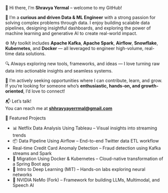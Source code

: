 👋 Hi there, I’m **Shravya Yermal** – welcome to my GitHub!

🎯 I’m a **curious and driven Data & ML Engineer** with a strong passion for solving complex problems through data. I enjoy building scalable data pipelines, designing insightful dashboards, and exploring the power of machine learning and generative AI to create real-world impact.

⚙️ My toolkit includes **Apache Kafka**, **Apache Spark**, **Airflow**, **Snowflake**, **Kubernetes**, and **Docker** — all leveraged to engineer high-volume, real-time data solutions.

🔍 Always exploring new tools, frameworks, and ideas — I love turning raw data into actionable insights and seamless systems.

💼 I’m actively seeking opportunities where I can contribute, learn, and grow. If you’re looking for someone who’s **enthusiastic, hands-on, and growth-oriented**, I’d love to connect!

📬 Let’s talk!  
You can reach me at **shhravyayerrmal@gmail.com**


📂 Featured Projects

- 📊 Netflix Data Analysis Using Tableau – Visual insights into streaming trends  
- 📦 Data Pipeline Using Airflow – End-to-end Twitter data ETL workflow  
- Real-time Credit Card Anomaly Detection – Fraud detection using Kafka streams and Spark  
- 🚢 Migration Using Docker & Kubernetes – Cloud-native transformation of a Spring Boot app  
- 🧠 Intro to Deep Learning (MIT) – Hands-on labs exploring neural networks  
- 🧩 NVIDIA NeMo (Fork) – Framework for building LLMs, Multimodal, and Speech AI  




